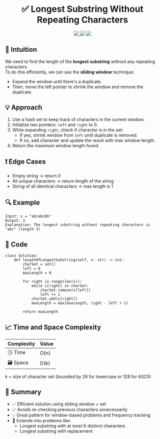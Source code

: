 <h1 align="center">✅ Longest Substring Without Repeating Characters</h1>

<p align="center">
  <a href="https://leetcode.com/problems/longest-substring-without-repeating-characters/">
    <img src="https://img.shields.io/badge/LeetCode-Longest%20Substring%20Without%20Repeating%20Characters-brightgreen?logo=leetcode&style=flat-square" />
  </a>
  <img src="https://img.shields.io/badge/Difficulty-Medium-yellow?style=flat-square" />
  <img src="https://img.shields.io/badge/Category-Sliding%20Window%2C%20Hashing%2C%20String-blueviolet?style=flat-square" />
</p>


## 🧠 Intuition

We need to find the length of the **longest substring** without any repeating characters.  
To do this efficiently, we can use the **sliding window** technique:
- Expand the window until there's a duplicate.
- Then, move the left pointer to shrink the window and remove the duplicate.


## 💡 Approach

1. Use a hash set to keep track of characters in the current window.
2. Initialize two pointers: `left` and `right` to 0.
3. While expanding `right`, check if character is in the set:
   - If yes, shrink window from `left` until duplicate is removed.
   - If no, add character and update the result with max window length.
4. Return the maximum window length found.


## ❗ Edge Cases

- Empty string → return 0
- All unique characters → return length of the string
- String of all identical characters → max length is 1


## 🔍 Example

```
Input: s = "abcabcbb"
Output: 3
Explanation: The longest substring without repeating characters is "abc" (length 3)
```

## 🧾 Code

```
class Solution:
    def lengthOfLongestSubstring(self, s: str) -> int:
        charSet = set()
        left = 0
        maxLength = 0

        for right in range(len(s)):
            while s[right] in charSet:
                charSet.remove(s[left])
                left += 1
            charSet.add(s[right])
            maxLength = max(maxLength, right - left + 1)

        return maxLength
```

## 📈 Time and Space Complexity

| Complexity | Value |
|------------|--------|
| 🕒 Time     | O(n)   |
| 🗃️ Space    | O(k)   |


k = size of character set (bounded by 26 for lowercase or 128 for ASCII)

## 📌 Summary

- ✅ Efficient solution using sliding window + set
- ✅ Avoids re-checking previous characters unnecessarily
- 💡 Great pattern for window-based problems and frequency tracking
- 🔁 Extends into problems like:
   - Longest substring with at most K distinct characters
   - Longest substring with replacement
